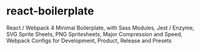 # react-boilerplate
React / Webpack 4 Minimal Boilerplate, with Sass Modules, Jest / Enzyme, SVG Sprite Sheets, PNG Spritesheets, Major Compression and Speed, Webpack Configs for Development, Product, Release and Presets
